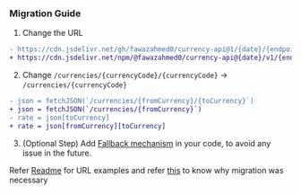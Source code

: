 ### Migration Guide
1. Change the URL
```diff
- https://cdn.jsdelivr.net/gh/fawazahmed0/currency-api@1/{date}/{endpoint}
+ https://cdn.jsdelivr.net/npm/@fawazahmed0/currency-api@{date}/v1/{endpoint}
```
2. Change `/currencies/{currencyCode}/{currencyCode}` -> `/currencies/{currencyCode}`
```diff
- json = fetchJSON(`/currencies/{fromCurrency}/{toCurrency}`)
+ json = fetchJSON(`/currencies/{fromCurrency}`)
- rate = json[toCurrency]
+ rate = json[fromCurrency][toCurrency]
```

3. (Optional Step) Add [Fallback mechanism](https://github.com/fawazahmed0/exchange-api/blob/main/README.md#additional-fallback-url-on-cloudflare:~:text=Additional%20Fallback%20URL%20on%20Cloudflare%3A) in your code, to avoid any issue in the future.


Refer [Readme](https://github.com/fawazahmed0/exchange-api#endpoints) for URL examples and refer [this](https://github.com/fawazahmed0/exchange-api/issues/89) to know why migration was necessary
